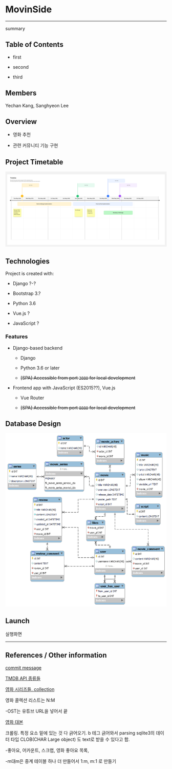 # MovinSide

---

summary

## Table of Contents

- first

- second

- third



## Members

Yechan Kang, Sanghyeon Lee

## Overview

- 영화 추천

- 관련 커뮤니티 기능 구현

## Project Timetable

![Timeline - export.png](README_assets/5bf521bee19c065254c7eeccf45d798d4df47cc4.png)



## Technologies

Project is created with:

- Django ?-?

- Bootstrap 3.?

- Python 3.6

- Vue.js ?

- JavaScript ?

### Features

- Django-based backend
  
  - Django
  
  - Python 3.6 or later
  
  - ~~[SPA] Accessible from port `3000` for local development~~

- Frontend app with JavaScript (ES2015??), Vue.js
  
  - Vue Router
  
  - ~~[SPA] Accessible from port `8000` for local development~~

## Database Design



![database design.png](README_assets/b8256e76b57c5223608f8e9627046b9393c35365.png)



## Launch

실행화면

---

## References / Other information

[commit message](https://developer.themoviedb.org/reference/person-combined-credits)

[TMDB API 종류들](https://developers.themoviedb.org/3/getting-started/popularity)

[영화 시리즈들. collection](https://www.themoviedb.org/collection/131296-thor-collection)

영화 콜렉션 리스트는 N:M

-OST는 유튜브 URL을 넣어서 끝

[영화 대본](https://www.themoviedb.org/collection/131296-thor-collection)

크롤링. 특정 요소 밑에 있는 것 다 긁어오기.
b 테그 긁어와서 parsing
sqlite3의 데이터 타입 CLOB(CHAR Large object) 도 text로 받을 수 있다고 함.

-좋아요, 어카운트, 스크랩, 영화 좋아요 목록,

-m대m은 중계 테이블 하나 더 만들어서 1:m, m:1 로 만들기
